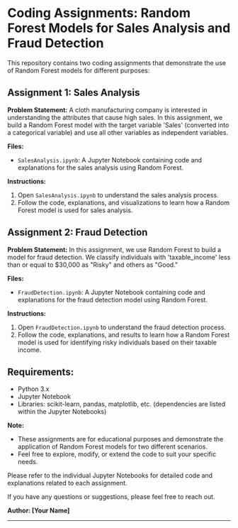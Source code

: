 # Coding Assignments: Random Forest Models for Sales Analysis and Fraud Detection

This repository contains two coding assignments that demonstrate the use of Random Forest models for different purposes:

## Assignment 1: Sales Analysis

**Problem Statement:**
A cloth manufacturing company is interested in understanding the attributes that cause high sales. In this assignment, we build a Random Forest model with the target variable 'Sales' (converted into a categorical variable) and use all other variables as independent variables.

**Files:**
- `SalesAnalysis.ipynb`: A Jupyter Notebook containing code and explanations for the sales analysis using Random Forest.

**Instructions:**
1. Open `SalesAnalysis.ipynb` to understand the sales analysis process.
2. Follow the code, explanations, and visualizations to learn how a Random Forest model is used for sales analysis.

## Assignment 2: Fraud Detection

**Problem Statement:**
In this assignment, we use Random Forest to build a model for fraud detection. We classify individuals with 'taxable_income' less than or equal to $30,000 as "Risky" and others as "Good."

**Files:**
- `FraudDetection.ipynb`: A Jupyter Notebook containing code and explanations for the fraud detection model using Random Forest.

**Instructions:**
1. Open `FraudDetection.ipynb` to understand the fraud detection process.
2. Follow the code, explanations, and results to learn how a Random Forest model is used for identifying risky individuals based on their taxable income.

## Requirements:

- Python 3.x
- Jupyter Notebook
- Libraries: scikit-learn, pandas, matplotlib, etc. (dependencies are listed within the Jupyter Notebooks)

**Note:**
- These assignments are for educational purposes and demonstrate the application of Random Forest models for two different scenarios.
- Feel free to explore, modify, or extend the code to suit your specific needs.

Please refer to the individual Jupyter Notebooks for detailed code and explanations related to each assignment.

If you have any questions or suggestions, please feel free to reach out.

**Author: [Your Name]**

---
